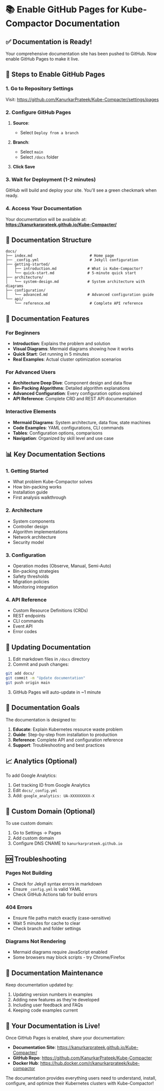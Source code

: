 # 📚 Enable GitHub Pages for Kube-Compactor Documentation

## ✅ Documentation is Ready!

Your comprehensive documentation site has been pushed to GitHub. Now enable GitHub Pages to make it live.

## 🚀 Steps to Enable GitHub Pages

### 1. Go to Repository Settings
Visit: https://github.com/KanurkarPrateek/Kube-Compacter/settings/pages

### 2. Configure GitHub Pages

1. **Source**:
   - Select `Deploy from a branch`

2. **Branch**:
   - Select `main`
   - Select `/docs` folder

3. **Click Save**

### 3. Wait for Deployment (1-2 minutes)

GitHub will build and deploy your site. You'll see a green checkmark when ready.

### 4. Access Your Documentation

Your documentation will be available at:
**https://kanurkarprateek.github.io/Kube-Compacter/**

## 📖 Documentation Structure

```
docs/
├── index.md                          # Home page
├── _config.yml                       # Jekyll configuration
├── getting-started/
│   ├── introduction.md              # What is Kube-Compactor?
│   └── quick-start.md               # 5-minute quick start
├── architecture/
│   └── system-design.md             # System architecture with diagrams
├── configuration/
│   └── advanced.md                  # Advanced configuration guide
└── api/
    └── reference.md                  # Complete API reference
```

## 🎨 Documentation Features

### For Beginners
- **Introduction**: Explains the problem and solution
- **Visual Diagrams**: Mermaid diagrams showing how it works
- **Quick Start**: Get running in 5 minutes
- **Real Examples**: Actual cluster optimization scenarios

### For Advanced Users
- **Architecture Deep Dive**: Component design and data flow
- **Bin-Packing Algorithms**: Detailed algorithm explanations
- **Advanced Configuration**: Every configuration option explained
- **API Reference**: Complete CRD and REST API documentation

### Interactive Elements
- **Mermaid Diagrams**: System architecture, data flow, state machines
- **Code Examples**: YAML configurations, CLI commands
- **Tables**: Configuration options, comparisons
- **Navigation**: Organized by skill level and use case

## 📊 Key Documentation Sections

### 1. Getting Started
- What problem Kube-Compactor solves
- How bin-packing works
- Installation guide
- First analysis walkthrough

### 2. Architecture
- System components
- Controller design
- Algorithm implementations
- Network architecture
- Security model

### 3. Configuration
- Operation modes (Observe, Manual, Semi-Auto)
- Bin-packing strategies
- Safety thresholds
- Migration policies
- Monitoring integration

### 4. API Reference
- Custom Resource Definitions (CRDs)
- REST endpoints
- CLI commands
- Event API
- Error codes

## 🔄 Updating Documentation

1. Edit markdown files in `/docs` directory
2. Commit and push changes:
```bash
git add docs/
git commit -m "Update documentation"
git push origin main
```
3. GitHub Pages will auto-update in ~1 minute

## 🎯 Documentation Goals

The documentation is designed to:

1. **Educate**: Explain Kubernetes resource waste problem
2. **Guide**: Step-by-step from installation to production
3. **Reference**: Complete API and configuration reference
4. **Support**: Troubleshooting and best practices

## 📈 Analytics (Optional)

To add Google Analytics:
1. Get tracking ID from Google Analytics
2. Edit `docs/_config.yml`
3. Add: `google_analytics: UA-XXXXXXXXX-X`

## 🌟 Custom Domain (Optional)

To use custom domain:
1. Go to Settings → Pages
2. Add custom domain
3. Configure DNS CNAME to `kanurkarprateek.github.io`

## 🆘 Troubleshooting

### Pages Not Building
- Check for Jekyll syntax errors in markdown
- Ensure `_config.yml` is valid YAML
- Check GitHub Actions tab for build errors

### 404 Errors
- Ensure file paths match exactly (case-sensitive)
- Wait 5 minutes for cache to clear
- Check branch and folder settings

### Diagrams Not Rendering
- Mermaid diagrams require JavaScript enabled
- Some browsers may block scripts - try Chrome/Firefox

## 📝 Documentation Maintenance

Keep documentation updated by:
1. Updating version numbers in examples
2. Adding new features as they're developed
3. Including user feedback and FAQs
4. Keeping code examples current

## 🎉 Your Documentation is Live!

Once GitHub Pages is enabled, share your documentation:

- **Documentation Site**: https://kanurkarprateek.github.io/Kube-Compacter/
- **GitHub Repo**: https://github.com/KanurkarPrateek/Kube-Compacter
- **Docker Hub**: https://hub.docker.com/r/kanurkarprateek/kube-compactor

The documentation provides everything users need to understand, install, configure, and optimize their Kubernetes clusters with Kube-Compactor!